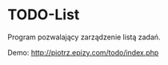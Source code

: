 # TODO-List

Program pozwalający zarządzenie listą zadań.

Demo: http://piotrz.epizy.com/todo/index.php

